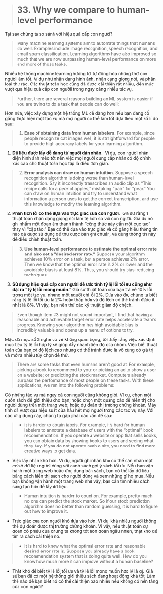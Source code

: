 > # 33. Why we compare to human-level performance

 Tại sao chúng ta so sánh với hiệu quả cấp con người?

> Many machine learning systems aim to automate things that humans do well. Examples include image recognition, speech recognition, and email spam classification. Learning algorithms have also improved so much that we are now surpassing human-level performance on more and more of these tasks.

 Nhiều hệ thống machine learning hướng tới tự động hóa những thứ con người làm tốt. Ví dụ như nhận dạng hình ảnh, nhận dạng giọng nói, và phân loại thư rác. Các thuật toán học cũng đã được cải thiện rất nhiều, đến mức vượt qua hiệu quả cấp con ngườii trong ngày càng nhiều tác vụ.


> Further, there are several reasons building an ML system is easier if you are trying to do a task that people can do well:

 Hơn nữa, việc xây dựng một hệ thống ML dễ dàng hơn nếu bạn đang cố gắng thực hiện một tác vụ mà mọi người có thể làm tốt dựa theo một số lí do sau:


> 1. **Ease of obtaining data from human labelers**.​ For example, since people recognize cat images well, it is straightforward for people to provide high accuracy labels for your learning algorithm.

 1. **Dữ liệu được lấy dễ dàng từ người dán nhãn**. ​ Ví dụ, con người nhận diện hình ảnh mèo tốt nên việc mọi người cung cấp nhãn có độ chính xác cao cho thuật toán học tập là điều đơn giản.

> 2. **Error analysis can draw on human intuition**.​ Suppose a speech recognition algorithm is doing worse than human-level recognition. Say it incorrectly transcribes an audio clip as “This recipe calls for a ​*pear​* of apples,” mistaking “pair” for “pear.” You can draw on human intuition and try to understand what information a person uses to get the correct transcription, and use this knowledge to modify the learning algorithm.

 2. **Phân tích lỗi có thể dựa vào trực giác của con người**. ​ Giả sử rằng 1 thuật toán nhận dạng giọng nói làm tệ hơn so với con người. Giả dụ nó ghi nhầm một đoạn âm thanh thành “công thức này cần một cục táo” thay vì “cặp táo.” Bạn có thể dựa vào trực giác và cố gắng hiểu thông tin nào đã được sử dụng để thu được bản ghi chuẩn, và dùng thông tin này để điều chỉnh thuật toán.

> 3. **Use human-level performance to estimate the optimal error rate and also set a “desired error rate.”​** Suppose your algorithm achieves 10% error on a task, but a person achieves 2% error. Then we know that the optimal error rate is 2% or lower and the avoidable bias is at least 8%. Thus, you should try bias-reducing techniques.

 3. **Sử dụng hiệu quả cấp con người để ước tính tỷ lệ lỗi tối ưu cũng như đặt ra "tỷ lệ lỗi mong muốn."​** Giả sử thuật toán của bạn trả về 10% lỗi trong một tác vụ, nhưng một người chỉ lỗi 2%. Dựa vào đó, chúng ta biết rằng tỷ lệ lỗi tối ưu là 2% hoặc thấp hơn và độ lệch có thể tránh được ít nhất là 8%. Vì vậy, bạn nên thử các kỹ thuật giảm độ chệch.


> Even though item #3 might not sound important, I find that having a reasonable and achievable target error rate helps accelerate a team’s progress. Knowing your algorithm has high avoidable bias is incredibly valuable and opens up a menu of options to try.

 Mặc dù mục số 3 nghe có vẻ không quan trọng, tôi thấy rằng việc xác định mục tiêu tỷ lệ lỗi hợp lý sẽ giúp đẩy nhanh tiến độ của nhóm. Việc biết thuật toán của bạn có độ lệch cao nhưng có thể tránh được là vô cùng có giá trị và mở ra nhiều tùy chọn để thử.


> There are some tasks that even humans aren’t good at. For example, picking a book to recommend to you; or picking an ad to show a user on a website; or predicting the stock market. Computers already surpass the performance of most people on these tasks. With these applications, we run into the following problems:

 Có những tác vụ mà ngay cả con người cũng không giỏi. Ví dụ, chọn một cuốn sách để giới thiệu cho bạn; hoặc chọn một quảng cáo để hiển thị cho người dùng trên một trang web; hoặc dự đoán thị trường chứng khoán. Máy tính đã vượt qua hiệu suất của hầu hết mọi người trong các tác vụ này. Với các ứng dụng này, chúng ta gặp phải các vấn đề sau:

> * It is harder to obtain labels.​ For example, it’s hard for human labelers to annotate a database of users with the “optimal” book recommendation. If you operate a website or app that sells books, you can obtain data by showing books to users and seeing what they buy. If you do not operate such a site, you need to find more creative ways to get data.

* Việc lấy nhãn khó hơn.​ Ví dụ, người ghi nhãn khó có thể dán nhãn một cơ sở dữ liệu người dùng với danh sách gợi ý sách tối ưu. Nếu bạn vận hành một trang web hoặc ứng dụng bán sách, bạn có thể lấy dữ liệu bằng cách hiển thị sách cho người dùng và xem những gì họ mua. Nếu bạn không vận hành một trang web như vậy, bạn cần tìm nhiều cách sáng tạo hơn để lấy dữ liệu.


> * Human intuition is harder to count on.​ For example, pretty much no one can predict the stock market. So if our stock prediction algorithm does no better than random guessing, it is hard to figure out how to improve it.

 * Trực giác của con người khó dựa vào hơn. Ví dụ, khá nhiều người không thể dự đoán được thị trường chứng khoán. Vì vậy, nếu thuật toán dự đoán cổ phiếu của chúng ta không tốt hơn đoán ngẫu nhiên, thật khó để tìm ra cách cải thiện nó.



> * It is hard to know what the optimal error rate and reasonable desired error rate is. ​Suppose you already have a book recommendation system that is doing quite well. How do you know how much more it can improve without a human baseline?

 * Thật khó để biết tỷ lệ lỗi tối ưu và tỷ lệ lỗi mong muốn hợp lý là gì. ​ Giả sử bạn đã có một hệ thống giới thiệu sách đang hoạt động khá tốt. Làm thế nào để bạn biết nó có thể cải thiện bao nhiêu nếu không có nền tảng của con người?
